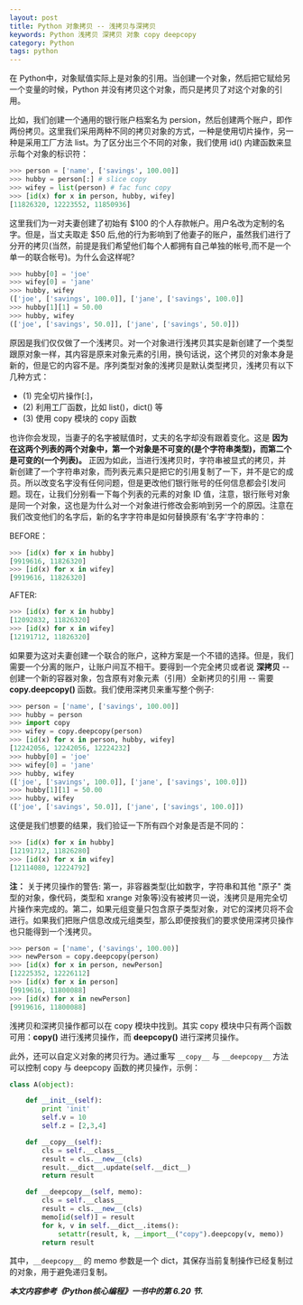 ```yaml
---
layout: post
title: Python 对象拷贝 -- 浅拷贝与深拷贝
keywords: Python 浅拷贝 深拷贝 对象 copy deepcopy
category: Python
tags: python
---
```


在 Python中，对象赋值实际上是对象的引用。当创建一个对象，然后把它赋给另一个变量的时候，Python 并没有拷贝这个对象，而只是拷贝了对这个对象的引用。

比如，我们创建一个通用的银行账户档案名为 persion，然后创建两个账户，即作两份拷贝。这里我们采用两种不同的拷贝对象的方式，一种是使用切片操作，另一种是采用工厂方法 list。为了区分出三个不同的对象，我们使用 id() 内建函数来显示每个对象的标识符：

```python
>>> person = ['name', ['savings', 100.00]]
>>> hubby = person[:] # slice copy
>>> wifey = list(person) # fac func copy
>>> [id(x) for x in person, hubby, wifey]
[11826320, 12223552, 11850936]
```

这里我们为一对夫妻创建了初始有 $100 的个人存款帐户。用户名改为定制的名字。但是，当丈夫取走 $50 后,他的行为影响到了他妻子的账户，虽然我们进行了分开的拷贝(当然，前提是我们希望他们每个人都拥有自己单独的帐号,而不是一个单一的联合帐号)。为什么会这样呢?

```python
>>> hubby[0] = 'joe'
>>> wifey[0] = 'jane'
>>> hubby, wifey
(['joe', ['savings', 100.0]], ['jane', ['savings', 100.0]]
>>> hubby[1][1] = 50.00
>>> hubby, wifey
(['joe', ['savings', 50.0]], ['jane', ['savings', 50.0]])
```

原因是我们仅仅做了一个浅拷贝。对一个对象进行浅拷贝其实是新创建了一个类型跟原对象一样，其内容是原来对象元素的引用，换句话说，这个拷贝的对象本身是新的，但是它的内容不是。序列类型对象的浅拷贝是默认类型拷贝，浅拷贝有以下几种方式：

- (1) 完全切片操作[:]，
- (2) 利用工厂函数，比如 list()，dict() 等
- (3) 使用 copy 模块的 copy 函数

也许你会发现，当妻子的名字被赋值时，丈夫的名字却没有跟着变化。这是 **因为在这两个列表的两个对象中，第一个对象是不可变的(是个字符串类型)，而第二个是可变的(一个列表)。** 正因为如此，当进行浅拷贝时，字符串被显式的拷贝，并新创建了一个字符串对象，而列表元素只是把它的引用复制了一下，并不是它的成员。所以改变名字没有任何问题，但是更改他们银行账号的任何信息都会引发问题。现在，让我们分别看一下每个列表的元素的对象 ID 值，注意，银行账号对象是同一个对象，这也是为什么对一个对象进行修改会影响到另一个的原因。注意在我们改变他们的名字后，新的名字字符串是如何替换原有'名字'字符串的：

BEFORE：

```python
>>> [id(x) for x in hubby]
[9919616, 11826320]
>>> [id(x) for x in wifey]
[9919616, 11826320]
```

AFTER:

```python
>>> [id(x) for x in hubby]
[12092832, 11826320]
>>> [id(x) for x in wifey]
[12191712, 11826320]
```

如果要为这对夫妻创建一个联合的账户，这种方案是一个不错的选择。但是，我们需要一个分离的账户，让账户间互不相干。要得到一个完全拷贝或者说 **深拷贝** -- 创建一个新的容器对象，包含原有对象元素（引用）全新拷贝的引用 -- 需要 **copy.deepcopy()** 函数。我们使用深拷贝来重写整个例子:

```python
>>> person = ['name', ['savings', 100.00]]
>>> hubby = person
>>> import copy
>>> wifey = copy.deepcopy(person)
>>> [id(x) for x in person, hubby, wifey]
[12242056, 12242056, 12224232]
>>> hubby[0] = 'joe'
>>> wifey[0] = 'jane'
>>> hubby, wifey
(['joe', ['savings', 100.0]], ['jane', ['savings', 100.0]])
>>> hubby[1][1] = 50.00
>>> hubby, wifey
(['joe', ['savings', 50.0]], ['jane', ['savings', 100.0]])
```

这便是我们想要的结果，我们验证一下所有四个对象是否是不同的：

```python
>>> [id(x) for x in hubby]
[12191712, 11826280]
>>> [id(x) for x in wifey]
[12114080, 12224792]
```

**注：** 关于拷贝操作的警告:  第一，非容器类型(比如数字，字符串和其他 "原子" 类型的对象，像代码，类型和 xrange 对象等)没有被拷贝一说，浅拷贝是用完全切片操作来完成的。第二，如果元组变量只包含原子类型对象，对它的深拷贝将不会进行。如果我们把账户信息改成元组类型，那么即便按我们的要求使用深拷贝操作也只能得到一个浅拷贝。

```python
>>> person = ['name', ('savings', 100.00)]
>>> newPerson = copy.deepcopy(person)
>>> [id(x) for x in person, newPerson]
[12225352, 12226112]
>>> [id(x) for x in person]
[9919616, 11800088]
>>> [id(x) for x in newPerson]
[9919616, 11800088]
```

浅拷贝和深拷贝操作都可以在 copy 模块中找到。其实 copy 模块中只有两个函数可用：**copy()** 进行浅拷贝操作，而 **deepcopy()** 进行深拷贝操作。

此外，还可以自定义对象的拷贝行为。通过重写 `__copy__` 与 `__deepcopy__` 方法可以控制 copy 与 deepcopy 函数的拷贝操作，示例：

```python
class A(object):

    def __init__(self):
        print 'init'
        self.v = 10
        self.z = [2,3,4]

    def __copy__(self):
        cls = self.__class__
        result = cls.__new__(cls)
        result.__dict__.update(self.__dict__)
        return result

    def __deepcopy__(self, memo):
        cls = self.__class__
        result = cls.__new__(cls)
        memo[id(self)] = result
        for k, v in self.__dict__.items():
            setattr(result, k, __import__("copy").deepcopy(v, memo))
        return result
```

其中，`__deepcopy__` 的 memo 参数是一个 dict，其保存当前复制操作已经复制过的对象，用于避免递归复制。

***本文内容参考《Python核心编程》一书中的第 6.20 节.***
